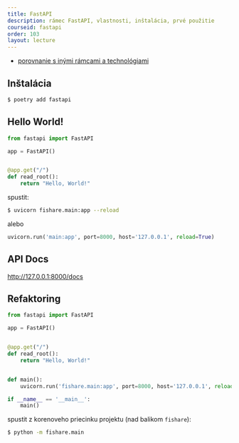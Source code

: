 ```yaml
---
title: FastAPI
description: rámec FastAPI, vlastnosti, inštalácia, prvé použitie
courseid: fastapi
order: 103
layout: lecture
---
```


* [porovnanie s inými rámcami a technológiami](https://www.techempower.com/benchmarks/#section=data-r20&hw=ph&test=query&l=v2p4an-db&a=2)

## Inštalácia

```bash
$ poetry add fastapi
```


## Hello World!

```python
from fastapi import FastAPI

app = FastAPI()


@app.get("/")
def read_root():
    return "Hello, World!"
```


spustit:


```bash
$ uvicorn fishare.main:app --reload
```

alebo

```python
uvicorn.run('main:app', port=8000, host='127.0.0.1', reload=True)
```

## API Docs

http://127.0.0.1:8000/docs


## Refaktoring

```python
from fastapi import FastAPI

app = FastAPI()


@app.get("/")
def read_root():
    return "Hello, World!"


def main():
    uvicorn.run('fishare.main:app', port=8000, host='127.0.0.1', reload=True)

if __name__ == '__main__':
    main()
```

spustit z korenoveho priecinku projektu (nad balikom `fishare`):

```bash
$ python -m fishare.main
```
